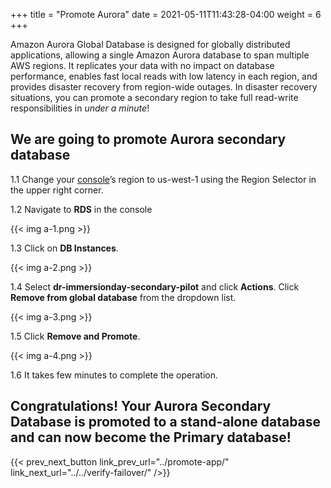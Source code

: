 +++
title = "Promote Aurora"
date =  2021-05-11T11:43:28-04:00
weight = 6
+++

Amazon Aurora Global Database is designed for globally distributed applications, allowing a single Amazon Aurora database to span multiple AWS regions. It replicates your data with no impact on database performance, enables fast local reads with low latency in each region, and provides disaster recovery from region-wide outages. In disaster recovery situations, you can promote a secondary region to take full read-write responsibilities in _under a minute_!

## We are going to promote Aurora secondary database

1.1 Change your [console](https://us-west-1.console.aws.amazon.com/console)’s region to us-west-1 using the Region Selector in the upper right corner.

1.2 Navigate to **RDS** in the console

{{< img a-1.png >}}

1.3 Click on **DB Instances**.

{{< img a-2.png >}}

1.4 Select **dr-immersionday-secondary-pilot** and click **Actions**. Click **Remove from global database** from the dropdown list.

{{< img a-3.png >}}

1.5 Click **Remove and Promote**.

{{< img a-4.png >}}

1.6 It takes few minutes to complete  the operation.

## Congratulations! Your Aurora Secondary Database is promoted to a stand-alone database and can now become the Primary database!

{{< prev_next_button link_prev_url="../promote-app/" link_next_url="../../verify-failover/" />}}

